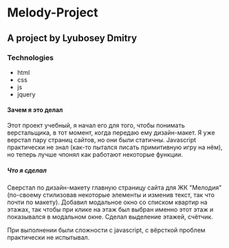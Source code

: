 # Melody-Project
## A project by Lyubosey Dmitry

### Technologies
- html
- css
- js
- jquery

#### Зачем я это делал
Этот проект учебный, я начал его для того, чтобы понимать верстальщика, в тот момент, когда передаю ему дизайн-макет. Я уже верстал пару страниц сайтов, но они были статичны. Javascript практически не знал (как-то пытался писать примитивную игру на нём), но теперь лучше чпонял как работают некоторые функции. 

##### Что я сделал
Сверстал по дизайн-макету главную страницу сайта для ЖК "Мелодия" (по-своему стилизовав некоторые элементы и изменив текст, так что почти по макету).
Добавил модальное окно со списком квартир на этажах, так чтобы при клике на этаж был выбран именно этот этаж и показывался в модальном окне. Сделал выделение этажей, счётчик. 

При выполнении были сложности с javascript, с вёрсткой проблем практически не испытывал.

